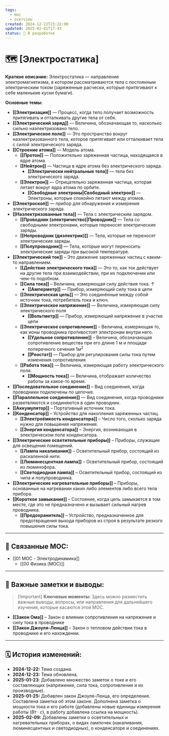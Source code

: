 ```yaml
---
tags:
  - moc
  - overview
created: 2024-12-22T23:22:00
updated: 2025-02-01T17:43
status: 🚧 В разработке
---
```


# 🗺️ **[Электростатика]**

**Краткое описание:** Электростатика — направление электромагнетизма, в котором рассматриваются тела с постоянным электрическим током (заряженные расчески, которые притягивают к себе маленькие куски бумаги).

**Основные темы:**

- **[[Электризация]]** — Процесс, когда тело получает возможность притягивать и отталкивать другие тела от себя.
- **[[Электрический заряд]]** — Величина, обозначающая то, насколько сильно наэлектризовано тело.
- **[[Электрическое поле]]** — Это пространство вокруг наэлектризованного тела, которое притягивает или отталкивает тела с силой электрического заряда.
- **[[Строение атома]]** — Модель атома.
	- **[[Протон]]** — Положительно заряженная частица, находящаяся в ядре атома.
	- **[[Нейтрон]]** — Частица в ядре атома без электрического заряда.
		- **[[Электрически нейтральные тела]]** — тела без электрического заряда.
	- **[[Электрон]]** — Отрицательно заряженная частица, которая летает вокруг ядра атома по орбите.
		- **[[Свободные электроны|Свободный электрон]]** — Электроны, которые спокойно летают между атомов.
- **[[Электроскоп]]** — прибор для обнаружения и измерения электрического заряда.
- **[[Наэлектризованные тела]]** — Тела с электрическим зарядом.
	- **[[Проводник (электричество)|Проводник]]** — Тела со свободными электронами, которые переносят электрические заряды.
	- **[[Непроводник (диэлектрик)]]** — Тела, которые не переносят  электрические заряды.
	- **[[Полупроводник]]** — Тела, которые могут переносить электрические заряды при высокой температуре.
- **[[Электрический ток]]** – Это движение заряженных частиц с каким-то направлением.
	- **[[Действие электрического тока]]** — Это то, как ток действует на другие тела при взаимодействии, при их подключении или чем-то подобном.
	- **[[Сила тока]]** – Величина, измеряющая силу действия тока. $\uparrow$
		- **[[Амперметр]]** — Прибор, измеряющий силу тока в цепи
	- **[[Электрическая цепь]]** — Это соединённые между собой источник тока, потребитель тока и ключ.
	- **[[Электрическое напряжение]]** — Величина, измеряющая силу электрического поля
		- **[[Вольтметр]]** — Прибор, измеряющий напряжение в участке цепи
	- **[[Электрическое сопротивление]]** – Величина, измеряющая то, как ионы проводника противостоят электронам внутри него.
		- **[[Удельное сопротивление]]** – Величина, обозначающая сопротивление вещества при его длине 1 м и площади поперечного сечения $1м^2$
		- **[[Реостат]]** — Прибор для регулирования силы тока путем изменения сопротивления
	- **[[Работа тока]]** — Величина, измеряющая работу электрического поля.
		- **[[Мощность тока]]** — Величина, отображает количество работы за какое-то время.
- **[[Последовательное соединение]]** – Вид соединения, когда проводники подключены по цепочке.
- **[[Параллельное соединение]]** — Вид соединения, когда проводники разветвляются и соединяются в один проводник.
- **[[Аккумулятор]]** – Портативный источник тока.
- **[[Конденсатор]]** – Устройство для накопления заряженных частиц.
	- **[[Электроёмкость конденсатора]]** – Число того, сколько заряда нужно для повышения напряжения.
	- **[[Энергия конденсатора]]** – Энергия, возникающая в электрическом поле конденсатора.
- **[[Электрические осветительные приборы]]** – Приборы, служащие для освещения помещений.
	- **[[Лампа накаливания]]** – Осветительный прибор, состоящий из раскаленной нити.
	- **[[Люминесцентная лампа]]** – Осветительный прибор, состоящий из люминофора.
	- **[[Светодиодная лампа]]** – Осветительный прибор, состоящий из чипа и полупроводника.
- **[[Электрические нагревательные приборы]]** – Приборы, основанные на нагревании каких либо элементов либо всего тела прибора.
- **[[Короткое замыкание]]** – Состояние, когда цепь замыкается в том месте, где это не предназначено и вызывает сильный нагрев проводника.
	- **[[Предохранитель]]** – Устройство, предназначенное для предотвращения выхода приборов из строя в результате резкого повышения силы тока.
---

## 🔗 **Связанные MOC:**

- [[01 MOC - Электродинамика]]
	- [[00 Физика (MOC)]]

---

## 📌 **Важные заметки и выводы:**

> [!important] **Ключевые моменты:** Здесь можно разместить важные выводы, вопросы, или направления для дальнейшего изучения, которые касаются этой MOC.

-  **[[Закон Ома]]** – Закон о влиянии сопротивления на напряжение и силу тока в проводнике
- **[[Закон Джоуля-Ленца]]** – Закон о тепловом действии тока в проводнике и его нахождении.

---

## 🗓️ **История изменений:**

- **2024-12-22:**  Тема создана.
- **2024-12-23:** Тема обновлена.
- **2025-01-23**: Добавлено множество заметок о токе и его составляющих (напряжение, сила тока, сопротивление и их производные).
- **2025-01-25:** Добавлен закон Джоуля-Ленца, его определение. Составлена заметка об этом законе. Дополнена заметка о мощности тока и его работе (добавлены новые единицы измерения работы ($Вт \cdot c$), в работу добавлена ссылка на мощность).
- **2025-02-09:** Добавлены заметки о осветительных и нагревательных приборах, о видах лампочек (накаливания, люминесцентных и светодиодных), о конденсаторе и соединениях.